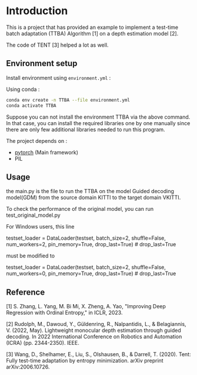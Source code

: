 # Introduction

This is a project that has provided an example to implement a test-time batch adaptation (TTBA) Algorithm [1] on a depth estimation model [2].

The code of TENT [3] helped a lot as well. 


## **Environment setup**

Install environment using `environment.yml` : 

Using conda : 

```bash
conda env create -n TTBA --file environment.yml
conda activate TTBA
```

Suppose you can not install the environment TTBA via the above command. In that case, you can install the required libraries one by one manually since there are only few additional libraries needed to run this program.

The project depends on :
- [pytorch](https://pytorch.org/) (Main framework)
- PIL


## **Usage**

the main.py is the file to run the TTBA on the model Guided decoding model(GDM) from the source domain KITTI to the target domain VKITTI.

To check the performance of the original model, you can run test_original_model.py

For Windows users, this line 

testset_loader = DataLoader(testset, batch_size=2, shuffle=False, num_workers=2, pin_memory=True, drop_last=True)       # drop_last=True

must be modified to

testset_loader = DataLoader(testset, batch_size=2, shuffle=False, num_workers=0, pin_memory=True, drop_last=True)       # drop_last=True


## Reference

[1] S. Zhang, L. Yang, M. Bi Mi, X. Zheng, A. Yao, "Improving Deep Regression with Ordinal Entropy," in ICLR, 2023.

[2] Rudolph, M., Dawoud, Y., Güldenring, R., Nalpantidis, L., & Belagiannis, V. (2022, May). Lightweight monocular depth estimation through guided decoding. In 2022 International Conference on Robotics and Automation (ICRA) (pp. 2344-2350). IEEE.

[3] Wang, D., Shelhamer, E., Liu, S., Olshausen, B., & Darrell, T. (2020). Tent: Fully test-time adaptation by entropy minimization. arXiv preprint arXiv:2006.10726.

